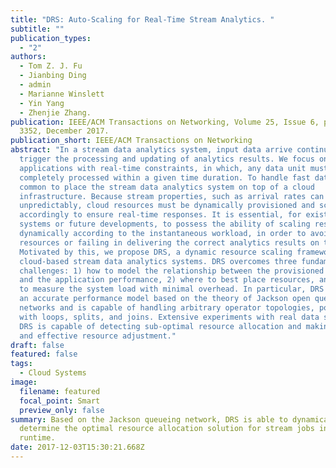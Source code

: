 ```yaml
---
title: "DRS: Auto-Scaling for Real-Time Stream Analytics. "
subtitle: ""
publication_types:
  - "2"
authors:
  - Tom Z. J. Fu
  - Jianbing Ding
  - admin
  - Marianne Winslett
  - Yin Yang
  - Zhenjie Zhang.
publication: IEEE/ACM Transactions on Networking, Volume 25, Issue 6, pp. 3338 -
  3352, December 2017.
publication_short: IEEE/ACM Transactions on Networking
abstract: "In a stream data analytics system, input data arrive continuously and
  trigger the processing and updating of analytics results. We focus on
  applications with real-time constraints, in which, any data unit must be
  completely processed within a given time duration. To handle fast data, it is
  common to place the stream data analytics system on top of a cloud
  infrastructure. Because stream properties, such as arrival rates can fluctuate
  unpredictably, cloud resources must be dynamically provisioned and scheduled
  accordingly to ensure real-time responses. It is essential, for existing
  systems or future developments, to possess the ability of scaling resources
  dynamically according to the instantaneous workload, in order to avoid wasting
  resources or failing in delivering the correct analytics results on time.
  Motivated by this, we propose DRS, a dynamic resource scaling framework for
  cloud-based stream data analytics systems. DRS overcomes three fundamental
  challenges: 1) how to model the relationship between the provisioned resources
  and the application performance, 2) where to best place resources, and 3) how
  to measure the system load with minimal overhead. In particular, DRS includes
  an accurate performance model based on the theory of Jackson open queueing
  networks and is capable of handling arbitrary operator topologies, possibly
  with loops, splits, and joins. Extensive experiments with real data show that
  DRS is capable of detecting sub-optimal resource allocation and making quick
  and effective resource adjustment."
draft: false
featured: false
tags:
  - Cloud Systems
image:
  filename: featured
  focal_point: Smart
  preview_only: false
summary: Based on the Jackson queueing network, DRS is able to dynamically
  determine the optimal resource allocation solution for stream jobs in the
  runtime.
date: 2017-12-03T15:30:21.668Z
---
```

